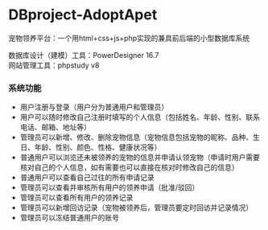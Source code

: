 # DBproject-AdoptApet
宠物领养平台：一个用html+css+js+php实现的兼具前后端的小型数据库系统  
  
数据库设计（建模）工具：PowerDesigner 16.7  
网站管理工具：phpstudy v8
### 系统功能
* 用户注册与登录（用户分为普通用户和管理员）
* 用户可以随时修改自己注册时填写的个人信息（包括姓名、年龄、性别、联系电话、邮箱、地址等）
* 管理员可以新增、修改、删除宠物信息（宠物信息包括宠物的昵称、品种、生日、年龄、性别、颜色、性格、健康状况等）
* 普通用户可以浏览还未被领养的宠物的信息并申请认领宠物（申请时用户需要核对自己的个人信息，如有需要也可以直接在核对时修改自己的信息）
* 普通用户可以查看自己过往的所有申请记录
* 管理员可以查看并审核所有用户的领养申请（批准/驳回）
* 管理员可以查看所有用户的领养记录
* 管理员可以新增回访记录（宠物被领养后，管理员要定时回访并记录情况）
* 管理员可以冻结普通用户的账号
